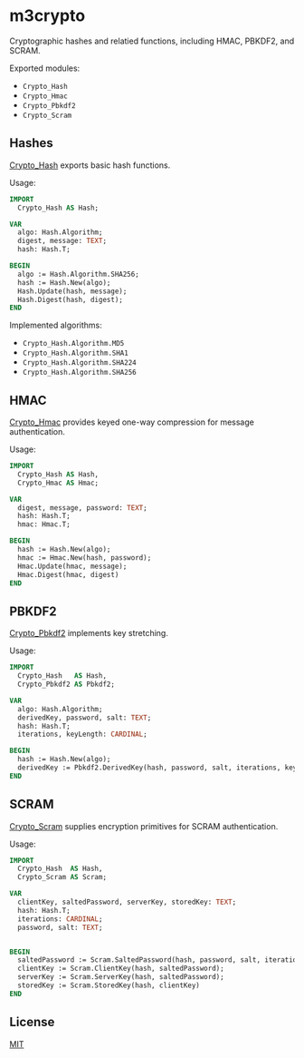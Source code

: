 # m3crypto

Cryptographic hashes and relatied functions, including HMAC, PBKDF2,
and SCRAM.

Exported modules:

* `Crypto_Hash`
* `Crypto_Hmac`
* `Crypto_Pbkdf2`
* `Crypto_Scram`


## Hashes

[Crypto_Hash](src/Crypto_Hash.i3) exports basic hash functions.

Usage:

```modula-3
IMPORT
  Crypto_Hash AS Hash;

VAR
  algo: Hash.Algorithm;
  digest, message: TEXT;
  hash: Hash.T;

BEGIN
  algo := Hash.Algorithm.SHA256;
  hash := Hash.New(algo);
  Hash.Update(hash, message);
  Hash.Digest(hash, digest);
END
```

Implemented algorithms:

* `Crypto_Hash.Algorithm.MD5`
* `Crypto_Hash.Algorithm.SHA1`
* `Crypto_Hash.Algorithm.SHA224`
* `Crypto_Hash.Algorithm.SHA256`


## HMAC

[Crypto_Hmac](src/Crypto_Hmac.i3) provides keyed one-way compression
for message authentication.

Usage:

```modula-3
IMPORT
  Crypto_Hash AS Hash,
  Crypto_Hmac AS Hmac;

VAR
  digest, message, password: TEXT;
  hash: Hash.T;
  hmac: Hmac.T;

BEGIN
  hash := Hash.New(algo);
  hmac := Hmac.New(hash, password);
  Hmac.Update(hmac, message);
  Hmac.Digest(hmac, digest)
END
```


## PBKDF2

[Crypto_Pbkdf2](src/Crypto_Pbkdf2.i3) implements key stretching.

Usage:

```modula-3
IMPORT
  Crypto_Hash   AS Hash,
  Crypto_Pbkdf2 AS Pbkdf2;

VAR
  algo: Hash.Algorithm;
  derivedKey, password, salt: TEXT;
  hash: Hash.T;
  iterations, keyLength: CARDINAL;

BEGIN
  hash := Hash.New(algo);
  derivedKey := Pbkdf2.DerivedKey(hash, password, salt, iterations, keyLength)
END
```


## SCRAM

[Crypto_Scram](src/Crypto_Scram.i3) supplies encryption primitives for
SCRAM authentication.

Usage:

```modula-3
IMPORT
  Crypto_Hash  AS Hash,
  Crypto_Scram AS Scram;

VAR
  clientKey, saltedPassword, serverKey, storedKey: TEXT;
  hash: Hash.T;
  iterations: CARDINAL;
  password, salt: TEXT;


BEGIN
  saltedPassword := Scram.SaltedPassword(hash, password, salt, iterations);
  clientKey := Scram.ClientKey(hash, saltedPassword);
  serverKey := Scram.ServerKey(hash, saltedPassword);
  storedKey := Scram.StoredKey(hash, clientKey)
END
```


## License

[MIT](LICENSE)
